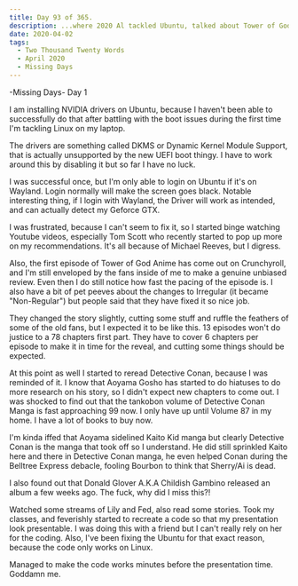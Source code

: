 ```yaml
---
title: Day 93 of 365.
description: ...where 2020 Al tackled Ubuntu, talked about Tower of God anime, Detective Conan (and Kaito Kid) manga, and some about OTV, Childish Gambino, and his college in the first week-long series of Missing Days.
date: 2020-04-02
tags:
  - Two Thousand Twenty Words
  - April 2020
  - Missing Days
---
```


-Missing Days-
Day 1

I am installing NVIDIA drivers on Ubuntu, because I haven't been able to successfully do that after battling with the boot issues during the first time I'm tackling Linux on my laptop.

The drivers are something called DKMS or Dynamic Kernel Module Support, that is actually unsupported by the new UEFI boot thingy. I have to work around this by disabling it but so far I have no luck.

I was successful once, but I'm only able to login on Ubuntu if it's on Wayland. Login normally will make the screen goes black. Notable interesting thing, if I login with Wayland, the Driver will work as intended, and can actually detect my Geforce GTX.

I was frustrated, because I can't seem to fix it, so I started binge watching Youtube videos, especially Tom Scott who recently started to pop up more on my recommendations. It's all because of Michael Reeves, but I digress.

Also, the first episode of Tower of God Anime has come out on Crunchyroll, and I'm still enveloped by the fans inside of me to make a genuine unbiased review. Even then I do still notice how fast the pacing of the episode is. I also have a bit of pet peeves about the changes to Irregular (it became "Non-Regular") but people said that they have fixed it so nice job.

They changed the story slightly, cutting some stuff and ruffle the feathers of some of the old fans, but I expected it to be like this. 13 episodes won't do justice to a 78 chapters first part. They have to cover 6 chapters per episode to make it in time for the reveal, and cutting some things should be expected.

At this point as well I started to reread Detective Conan, because I was reminded of it. I know that Aoyama Gosho has started to do hiatuses to do more research on his story, so I didn't expect new chapters to come out. I was shocked to find out that the tankobon volume of Detective Conan Manga is fast approaching 99 now. I only have up until Volume 87 in my home. I have a lot of books to buy now.

I'm kinda iffed that Aoyama sidelined Kaito Kid manga but clearly Detective Conan is the manga that took off so I understand. He did still sprinkled Kaito here and there in Detective Conan manga, he even helped Conan during the Belltree Express debacle, fooling Bourbon to think that Sherry/Ai is dead.

I also found out that Donald Glover A.K.A Childish Gambino released an album a few weeks ago. The fuck, why did I miss this?!

Watched some streams of Lily and Fed, also read some stories. Took my classes, and feverishly started to recreate a code so that my presentation look presentable. I was doing this with a friend but I can't really rely on her for the coding. Also, I've been fixing the Ubuntu for that exact reason, because the code only works on Linux.

Managed to make the code works minutes before the presentation time. Goddamn me.
